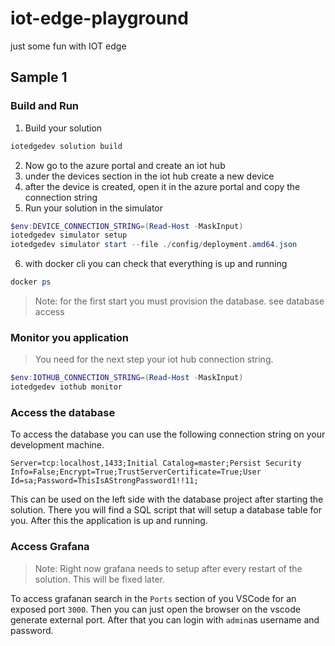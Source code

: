 # iot-edge-playground
just some fun with IOT edge

## Sample 1

### Build and Run

1. Build your solution

```powershell
iotedgedev solution build
```

2. Now go to the azure portal and create an iot hub
3. under the devices section in the iot hub create a new device
4. after the device is created, open it in the azure portal and copy the connection string
5. Run your solution in the simulator

```powershell
$env:DEVICE_CONNECTION_STRING=(Read-Host -MaskInput)
iotedgedev simulator setup   
iotedgedev simulator start --file ./config/deployment.amd64.json
```

6. with docker cli you can check that everything is up and running

```powershell
docker ps
```

> Note: for the first start you must provision the database. see database access

### Monitor you application

> You need for the next step your iot hub connection string.

```powershell
$env:IOTHUB_CONNECTION_STRING=(Read-Host -MaskInput)
iotedgedev iothub monitor
```

### Access the database

To access the database you can use the following connection string on your development machine.

```
Server=tcp:localhost,1433;Initial Catalog=master;Persist Security Info=False;Encrypt=True;TrustServerCertificate=True;User Id=sa;Password=ThisIsAStrongPassword1!!11;
```

This can be used on the left side with the database project after starting the solution. There you will find a SQL script that will setup a database table for you.
After this the application is up and running.

### Access Grafana

> Note: Right now grafana needs to setup after every restart of the solution. This will be fixed later.

To access grafanan search in the `Ports` section of you VSCode for an exposed port `3000`. Then you can just open the browser on the vscode generate external port.
After that you can login with `admin`as username and password.